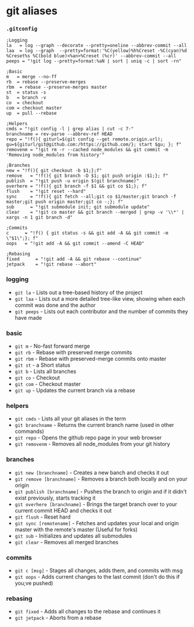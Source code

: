 # git aliases


### `.gitconfig`
```
;Logging
la   = log --graph --decorate --pretty=oneline --abbrev-commit --all
laa  = log --graph  --pretty=format:'%C(yellow)%h%Creset -%C(cyan)%d %Creset%s %C(bold blue)<%an>%Creset (%cr)' --abbrev-commit --all
peeps = "!git log --pretty=format:%aN | sort | uniq -c | sort -rn"

;Basic
m   = merge --no-ff
rb  = rebase --preserve-merges
rbm  = rebase --preserve-merges master
st  = status -s
b   = branch -v
co  = checkout
com = checkout master
up  = pull --rebase

;Helpers
cmds = "!git config -l | grep alias | cut -c 7-"
branchname = rev-parse --abbrev-ref HEAD
repo = "!f(){ giturl=$(git config --get remote.origin.url); gu=${giturl/git@github.com:/https://github.com/}; start $gu; }; f"
removenm = "!git rm -r --cached node_modules && git commit -m 'Removing node_modules from history'"

;Branches
new = "!f(){ git checkout -b $1;};f"
remove   = "!f(){ git branch -D $1; git push origin :$1;}; f"
publish  = "!git push -u origin $(git branchname)"
overhere = "!f(){ git branch -f $1 && git co $1;}; f"
flush    = "!git reset --hard"
sync     = "!f(){ git fetch --all;git co $1/master;git branch -f master;git push origin master;git co -;}; f"
sub      = "!git submodule init; git submodule update"
clear    = "!git co master && git branch --merged | grep -v '\\*' | xargs -n 1 git branch -d"

;Commits
c      = "!f() { git status -s && git add -A && git commit -m \"$1\";}; f"
oops   = "!git add -A && git commit --amend -C HEAD"

;Rebasing
fixed      = "!git add -A && git rebase --continue"
jetpack    = "!git rebase --abort"
```



### logging
* `git la` - Lists out a tree-based history of the project
* `git laa` - Lists out a more detailed tree-like view, showing when each commit was done and the author
* `git peeps` - Lists out each contributor and the number of commits they have made

### basic
* `git m` - No-fast forward merge
* `git rb` - Rebase with preserved merge commits
* `git rbm` - Rebase with preserved-merge commits onto master
* `git st` - a Short status
* `git b` - Lists all branches
* `git co` - Checkout
* `git com` - Checkout master
* `git up` - Updates the current branch via a rebase


### helpers
* `git cmds` - Lists all your git aliases in the term
* `git branchname` - Returns the current branch name (used in other commands)
* `git repo` - Opens the github repo page in your web browser
* `git removenm` - Removes all node_modules from your git history

### branches
* `git new [branchname]` - Creates a new banch and checks it out
* `git remove [branchname]` - Removes a branch both locally and on your origin
* `git publish [branchname]` - Pushes the branch to origin and if it didn't exist previously, starts tracking it
* `git overhere [branchname]` - Brings the target branch over to your current commit HEAD and checks it out
* `git flush` - Reset hard
* `git sync [remotename]` - Fetches and updates your local and origin master with the remote's master (Useful for forks)
* `git sub` - Initializes and updates all submodules
* `git clear` - Removes all merged branches

### commits
* `git c [msg]` - Stages all changes, adds them, and commits with msg
* `git oops` - Adds current changes to the last commit (don't do this if you;ve pushed)

### rebasing
* `git fixed` - Adds all changes to the rebase and continues it
* `git jetpack` - Aborts from a rebase

